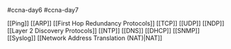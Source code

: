 #ccna-day6 #ccna-day7 

[[Ping]]
[[ARP]]
[[First Hop Redundancy Protocols]]
[[TCP]]
[[UDP]]
[[NDP]]
[[Layer 2 Discovery Protocols]]
[[NTP]]
[[DNS]]
[[DHCP]]
[[SNMP]]
[[Syslog]]
[[Network Address Translation (NAT)|NAT]]
